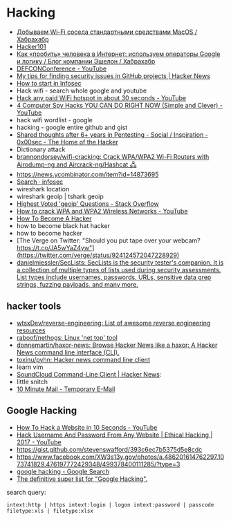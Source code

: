 # Hacking
- [Добываем Wi-Fi соседа стандартными средствами MacOS / Хабрахабр](https://habrahabr.ru/post/347658/)
- [Hacker101](https://www.hacker101.com/)
- [Как «пробить» человека в Интернет: используем операторы Google и логику / Блог компании Эшелон / Хабрахабр](https://habrahabr.ru/company/echelon/blog/321754/)
- [DEFCONConference - YouTube](https://www.youtube.com/user/DEFCONConference/videos?disable_polymer=1)
- [My tips for finding security issues in GitHub projects | Hacker News](https://news.ycombinator.com/item?id=15421999)
- [How to start in Infosec](https://gist.github.com/mubix/5737a066c8845d25721ec4bf3139fd31)
- Hack wifi - search whole google and youtube
- [Hack any paid WiFi hotspot in about 30 seconds - YouTube](https://www.youtube.com/watch?v=Agodg3dmwaQ)
- [4 Computer Spy Hacks YOU CAN DO RIGHT NOW (Simple and Clever) - YouTube](https://www.youtube.com/watch?v=AUyvYOr2A1A)
- hack wifi wordlist - google
- hacking - google entire github and gist
- [Shared thoughts after 6+ years in Pentesting - Social / Inspiration - 0x00sec - The Home of the Hacker](https://0x00sec.org/t/shared-thoughts-after-6-years-in-pentesting/2492)
- Dictionary attack
- [brannondorsey/wifi-cracking: Crack WPA/WPA2 Wi-Fi Routers with Airodump-ng and Aircrack-ng/Hashcat 🖧](https://github.com/brannondorsey/wifi-cracking)
- https://news.ycombinator.com/item?id=14873695
- [Search · infosec](https://github.com/search?utf8=%E2%9C%93&q=infosec&type=)
- wireshark location
- wireshark geoip | tshark geoip
- [Highest Voted 'geoip' Questions - Stack Overflow](https://stackoverflow.com/questions/tagged/geoip)
- [How to crack WPA and WPA2 Wireless Networks - YouTube](https://www.youtube.com/watch?v=LIIjitxblhQ)
- [How To Become A Hacker](http://catb.org/~esr/faqs/hacker-howto.html)
- how to become black hat hacker
- how to become hacker
- [The Verge on Twitter: "Should you put tape over your webcam? https://t.co/JA5wYaZ4yw"](https://twitter.com/verge/status/924124572047228929)
- [danielmiessler/SecLists: SecLists is the security tester's companion. It is a collection of multiple types of lists used during security assessments. List types include usernames, passwords, URLs, sensitive data grep strings, fuzzing payloads, and many more.](https://github.com/danielmiessler/SecLists)

## hacker tools
- [wtsxDev/reverse-engineering: List of awesome reverse engineering resources](https://github.com/wtsxDev/reverse-engineering)
- [raboof/nethogs: Linux 'net top' tool](https://github.com/raboof/nethogs#readme)
- [donnemartin/haxor-news: Browse Hacker News like a haxor: A Hacker News command line interface (CLI).](https://github.com/donnemartin/haxor-news#installation)
- [toxinu/pyhn: Hacker news command line client](https://github.com/toxinu/pyhn)
- learn vim
- [SoundCloud Command-Line Client | Hacker News](https://news.ycombinator.com/item?id=7959281):
- little snitch
- [10 Minute Mail - Temporary E-Mail](https://10minutemail.com/10MinuteMail/index.html?dswid=-693)

## Google Hacking
- [How To Hack a Website in 10 Seconds - YouTube](https://www.youtube.com/watch?v=F62Gj4ItlB0)
- [Hack Username And Password From Any Website | Ethical Hacking | 2017 - YouTube](https://www.youtube.com/watch?v=tkoRMi_CzGk)
- https://gist.github.com/stevenswafford/393c6ec7b5375d5e8cdc
- https://www.facebook.com/XW3s13y.gov/photos/a.486201614762297.1073741829.476197772429348/499378400111285/?type=3
- [google hacking - Google Search](https://www.google.ru/search?q=google+hacking)
- [The definitive super list for "Google Hacking".](https://gist.github.com/cmartinbaughman/5877945)

search query:

`intext:http | https intext:login | logon intext:password | passcode filetype:xls | filetype:xlsx`
